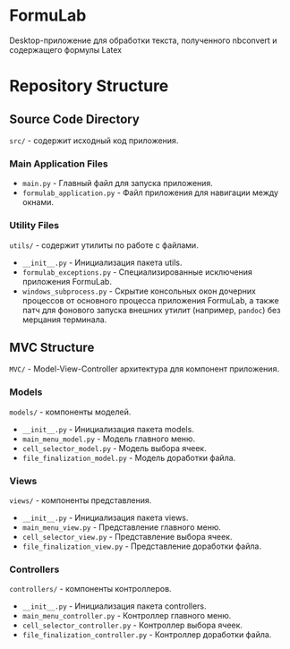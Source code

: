 # FormuLab
Desktop-приложение для обработки текста, полученного nbconvert и содержащего формулы Latex

# Repository Structure

## Source Code Directory
`src/` - содержит исходный код приложения.

### Main Application Files
- `main.py` - Главный файл для запуска приложения.
- `formulab_application.py` - Файл приложения для навигации между окнами.

### Utility Files
`utils/` - содержит утилиты по работе с файлами.
- `__init__.py` - Инициализация пакета utils.
- `formulab_exceptions.py` - Специализированные исключения приложения FormuLab.
- `windows_subprocess.py` - Скрытие консольных окон дочерних процессов от основного процесса приложения FormuLab, а также патч для фонового запуска внешних утилит (например, `pandoc`) без мерцания терминала.

## MVC Structure
`MVC/` - Model-View-Controller архитектура для компонент приложения.

### Models
`models/` - компоненты моделей.
- `__init__.py` - Инициализация пакета models.
- `main_menu_model.py` - Модель главного меню.
- `cell_selector_model.py` - Модель выбора ячеек.
- `file_finalization_model.py` - Модель доработки файла.

### Views
`views/` - компоненты представления.
- `__init__.py` - Инициализация пакета views.
- `main_menu_view.py` - Представление главного меню.
- `cell_selector_view.py` - Представление выбора ячеек.
- `file_finalization_view.py` - Представление доработки файла.

### Controllers
`controllers/` - компоненты контроллеров.
- `__init__.py` - Инициализация пакета controllers.
- `main_menu_controller.py` - Контроллер главного меню.
- `cell_selector_controller.py` - Контроллер выбора ячеек.
- `file_finalization_controller.py` - Контроллер доработки файла.

